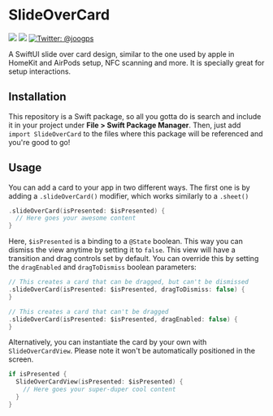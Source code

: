 # SlideOverCard

<p>
    <img src="https://img.shields.io/badge/iOS-14.0+-blue.svg" />
    <img src="https://img.shields.io/badge/-SwiftUI-red.svg" />
    <a href="https://twitter.com/joogps">
        <img src="https://img.shields.io/badge/Contact-@joogps-lightgrey.svg?style=social&logo=twitter" alt="Twitter: @joogps" />
    </a>
</p>

A SwiftUI slide over card design, similar to the one used by apple in HomeKit and AirPods setup, NFC scanning and more. It is specially great for setup interactions.

## Installation
This repository is a Swift package, so all you gotta do is search and include it in your project under **File > Swift Package Manager**. Then, just add `import SlideOverCard` to the files where this package will be referenced and you're good to go!

## Usage

You can add a card to your app in two different ways. The first one is by adding a `.slideOverCard()` modifier, which works similarly to a `.sheet()`
```swift
.slideOverCard(isPresented: $isPresented) {
  // Here goes your awesome content
}
```

Here, `$isPresented` is a binding to a `@State` boolean. This way you can dismiss the view anytime by setting it to `false`. This view will have a transition and drag controls set by default. You can override this by setting the `dragEnabled` and `dragToDismiss` boolean parameters:
```swift
// This creates a card that can be dragged, but can't be dismissed
.slideOverCard(isPresented: $isPresented, dragToDismiss: false) {
}
```

```swift
// This creates a card that can't be dragged
.slideOverCard(isPresented: $isPresented, dragEnabled: false) {
}
```

Alternatively, you can instantiate the card by your own with `SlideOverCardView`. Please note it won't be automatically positioned in the screen.
```swift
if isPresented {
  SlideOverCardView(isPresented: $isPresented) {
    // Here goes your super-duper cool content
  }
}
```
